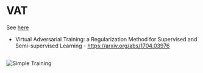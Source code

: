# VAT
See [here](https://arxiv.org/abs/1704.03976)
* Virtual Adversarial Training: a Regularization Method for Supervised and Semi-supervised Learning - 
https://arxiv.org/abs/1704.03976

## 

![Simple Training](./Noraml.gif)
